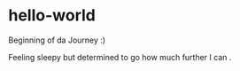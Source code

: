 # hello-world
Beginning of da Journey :)

Feeling sleepy but determined to go how much further I can .
